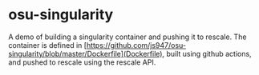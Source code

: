 # osu-singularity

A demo of building a singularity container and pushing it to rescale. The container is 
defined in [https://github.com/js947/osu-singularity/blob/master/Dockerfile](Dockerfile), 
built using github actions, and pushed to rescale using the rescale API.
